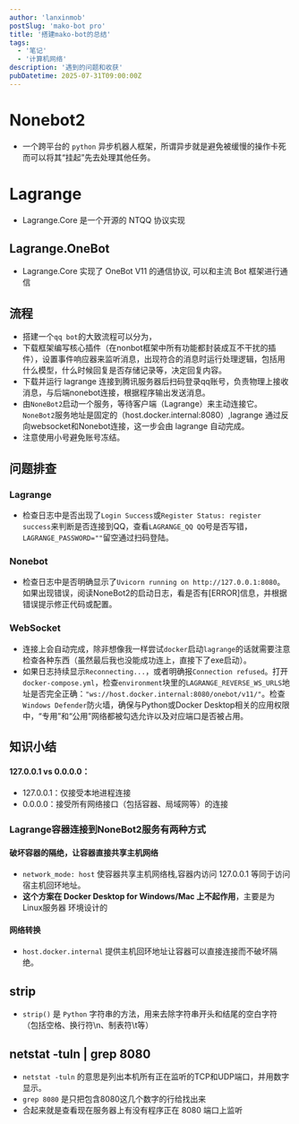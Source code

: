 ```yaml
---
author: 'lanxinmob' 
postSlug: 'mako-bot pro'
title: '搭建mako-bot的总结'
tags:
  - '笔记'
  - '计算机网络'
description: '遇到的问题和收获'
pubDatetime: 2025-07-31T09:00:00Z
---
```

# Nonebot2
- 一个跨平台的 `python` 异步机器人框架，所谓异步就是避免被缓慢的操作卡死而可以将其“挂起”先去处理其他任务。
# Lagrange
- Lagrange.Core 是一个开源的 NTQQ 协议实现
## Lagrange.OneBot
- Lagrange.Core 实现了 OneBot V11 的通信协议, 可以和主流 Bot 框架进行通信

## 流程
- 搭建一个`qq bot`的大致流程可以分为，
- 下载框架编写核心插件（在nonbot框架中所有功能都封装成互不干扰的插件），设置事件响应器来监听消息，出现符合的消息时运行处理逻辑，包括用什么模型，什么时候回复是否存储记录等，决定回复内容。
- 下载并运行 lagrange 连接到腾讯服务器后扫码登录qq账号，负责物理上接收消息，与后端nonebot连接，根据程序输出发送消息。
- 由`NoneBot2`启动一个服务，等待客户端（Lagrange）来主动连接它。`NoneBot2`服务地址是固定的（host.docker.internal:8080）,lagrange 通过反向websocket和Nonebot连接，这一步会由 lagrange 自动完成。
- 注意使用小号避免账号冻结。
## 问题排查
### Lagrange
- 检查日志中是否出现了`Login Success`或`Register Status: register success`来判断是否连接到QQ，查看`LAGRANGE_QQ QQ`号是否写错，`LAGRANGE_PASSWORD=""`留空通过扫码登陆。

### Nonebot
- 检查日志中是否明确显示了`Uvicorn running on http://127.0.0.1:8080`。如果出现错误，阅读NoneBot2的启动日志，看是否有[ERROR]信息，并根据错误提示修正代码或配置。
### WebSocket
- 连接上会自动完成，除非想像我一样尝试`docker`启动`lagrange`的话就需要注意检查各种东西（虽然最后我也没能成功连上，直接下了exe启动）。
- 如果日志持续显示`Reconnecting...`，或者明确报`Connection refused`。打开`docker-compose.yml`，检查`environment`块里的`LAGRANGE_REVERSE_WS_URLS`地址是否完全正确：`"ws://host.docker.internal:8080/onebot/v11/"`。检查`Windows Defender`防火墙，确保与Python或Docker Desktop相关的应用权限中，“专用”和“公用”网络都被勾选允许以及对应端口是否被占用。

## 知识小结
#### 127.0.0.1 vs 0.0.0.0：
- 127.0.0.1：仅接受本地进程连接
- 0.0.0.0：接受所有网络接口（包括容器、局域网等）的连接
### Lagrange容器连接到NoneBot2服务有两种方式
#### 破坏容器的隔绝，让容器直接共享主机网络
- `network_mode: host` 使容器共享主机网络栈,容器内访问 127.0.0.1 等同于访问宿主机回环地址。
- **这个方案在 Docker Desktop for Windows/Mac 上不起作用**，主要是为 Linux服务器 环境设计的
#### 网络转换
- `host.docker.internal` 提供主机回环地址让容器可以直接连接而不破坏隔绝。

## strip
- `strip()` 是 `Python` 字符串的方法，用来去除字符串开头和结尾的空白字符（包括空格、换行符\n、制表符\t等）

##  netstat -tuln | grep 8080 
- `netstat -tuln` 的意思是列出本机所有正在监听的TCP和UDP端口，并用数字显示。
- `grep 8080` 是只把包含8080这几个数字的行给找出来
- 合起来就是查看现在服务器上有没有程序正在 8080 端口上监听